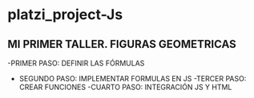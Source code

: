 # platzi_project-Js

## MI PRIMER TALLER. FIGURAS GEOMETRICAS

-PRIMER PASO: DEFINIR LAS FÓRMULAS
- SEGUNDO PASO: IMPLEMENTAR FORMULAS EN JS
-TERCER PASO: CREAR FUNCIONES
-CUARTO PASO: INTEGRACIÓN JS Y HTML